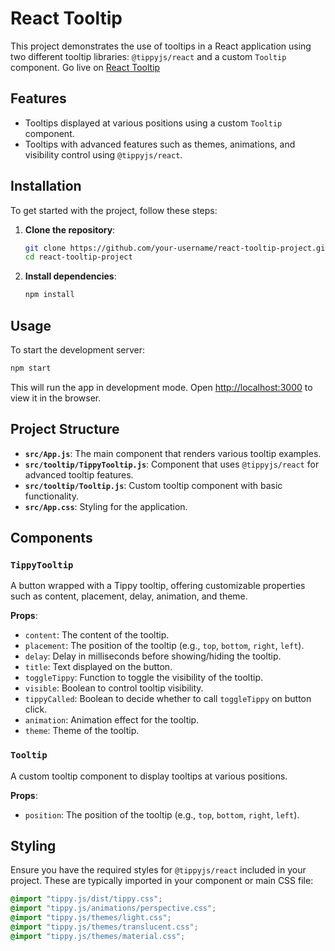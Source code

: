# React Tooltip

This project demonstrates the use of tooltips in a React application using two different tooltip libraries: `@tippyjs/react` and a custom `Tooltip` component.
Go live on [React Tooltip]()

## Features

- Tooltips displayed at various positions using a custom `Tooltip` component.
- Tooltips with advanced features such as themes, animations, and visibility control using `@tippyjs/react`.

## Installation

To get started with the project, follow these steps:

1. **Clone the repository**:
   ```sh
   git clone https://github.com/your-username/react-tooltip-project.git
   cd react-tooltip-project
   ```

2. **Install dependencies**:
   ```sh
   npm install
   ```

## Usage

To start the development server:

```sh
npm start
```

This will run the app in development mode. Open [http://localhost:3000](http://localhost:3000) to view it in the browser.

## Project Structure

- **`src/App.js`**: The main component that renders various tooltip examples.
- **`src/tooltip/TippyTooltip.js`**: Component that uses `@tippyjs/react` for advanced tooltip features.
- **`src/tooltip/Tooltip.js`**: Custom tooltip component with basic functionality.
- **`src/App.css`**: Styling for the application.

## Components

### `TippyTooltip`

A button wrapped with a Tippy tooltip, offering customizable properties such as content, placement, delay, animation, and theme.

**Props**:
- `content`: The content of the tooltip.
- `placement`: The position of the tooltip (e.g., `top`, `bottom`, `right`, `left`).
- `delay`: Delay in milliseconds before showing/hiding the tooltip.
- `title`: Text displayed on the button.
- `toggleTippy`: Function to toggle the visibility of the tooltip.
- `visible`: Boolean to control tooltip visibility.
- `tippyCalled`: Boolean to decide whether to call `toggleTippy` on button click.
- `animation`: Animation effect for the tooltip.
- `theme`: Theme of the tooltip.

### `Tooltip`

A custom tooltip component to display tooltips at various positions.

**Props**:
- `position`: The position of the tooltip (e.g., `top`, `bottom`, `right`, `left`).

## Styling

Ensure you have the required styles for `@tippyjs/react` included in your project. These are typically imported in your component or main CSS file:

```css
@import "tippy.js/dist/tippy.css";
@import "tippy.js/animations/perspective.css";
@import "tippy.js/themes/light.css";
@import "tippy.js/themes/translucent.css";
@import "tippy.js/themes/material.css";
```
